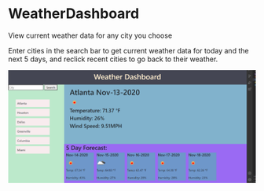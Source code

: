 # WeatherDashboard
View current weather data for any city you choose

Enter cities in the search bar to get current weather data for today and the next 5 days, and reclick recent cities to go back to their weather.

![screenshot](images\screenshot.png)